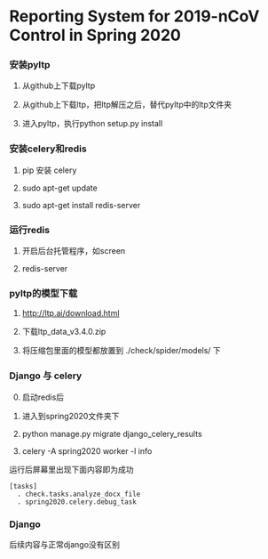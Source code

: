 # Reporting System for 2019-nCoV Control in Spring 2020

### 安装pyltp

1. 从github上下载pyltp

2. 从github上下载ltp，把ltp解压之后，替代pyltp中的ltp文件夹

3. 进入pyltp，执行python setup.py install

### 安装celery和redis

1. pip 安装 celery

2. sudo apt-get update

3. sudo apt-get install redis-server

### 运行redis

1. 开启后台托管程序，如screen

2. redis-server

### pyltp的模型下载

1. http://ltp.ai/download.html

2. 下载ltp_data_v3.4.0.zip	

3. 将压缩包里面的模型都放置到 ./check/spider/models/ 下

### Django 与 celery

0. 启动redis后

1. 进入到spring2020文件夹下

2. python manage.py migrate django_celery_results

3. celery -A spring2020 worker -l info

运行后屏幕里出现下面内容即为成功

	[tasks]
	  . check.tasks.analyze_docx_file
	  . spring2020.celery.debug_task

### Django

后续内容与正常django没有区别
